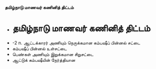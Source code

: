 **தமிழ்நாடு மாணவர் கணினித் திட்டம்**
- # தமிழ்நாடு மாணவர் கணினித் திட்டம்
- -2 n. ஆட்டக்காரர் அணியும் நெருக்கமான கம்பஷீப் பின்னல் சட்டை
- கம்பஷீப் பின்னல் உள்சட்டை
- பெண்கள் அணியும் இறுக்கமான சிறுசட்டை
- ஆட்டுக் கம்பஷீயின் நேர்த்தியான

